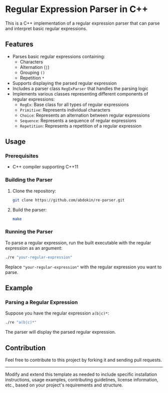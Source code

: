 # Regular Expression Parser in C++

This is a C++ implementation of a regular expression parser that can parse and interpret basic regular expressions.

## Features

- Parses basic regular expressions containing:
  - Characters
  - Alternation (`|`)
  - Grouping `()`
  - Repetition `*`
- Supports displaying the parsed regular expression
- Includes a parser class `RegExParser` that handles the parsing logic
- Implements various classes representing different components of regular expressions:
  - `RegEx`: Base class for all types of regular expressions
  - `Primitive`: Represents individual characters
  - `Choice`: Represents an alternation between regular expressions
  - `Sequence`: Represents a sequence of regular expressions
  - `Repetition`: Represents a repetition of a regular expression

## Usage

### Prerequisites

- C++ compiler supporting C++11

### Building the Parser

1. Clone the repository:
   ```bash
   git clone https://github.com/abdokin/re-parser.git
   ```

2. Build the parser:
   ```bash
   make 
   ```

### Running the Parser

To parse a regular expression, run the built executable with the regular expression as an argument:
```bash
./re "your-regular-expression"
```

Replace `"your-regular-expression"` with the regular expression you want to parse.

## Example

### Parsing a Regular Expression

Suppose you have the regular expression `a(b|c)*`:

```bash
./re "a(b|c)*"
```

The parser will display the parsed regular expression.

## Contribution

Feel free to contribute to this project by forking it and sending pull requests.

---

Modify and extend this template as needed to include specific installation instructions, usage examples, contributing guidelines, license information, etc., based on your project's requirements and structure.